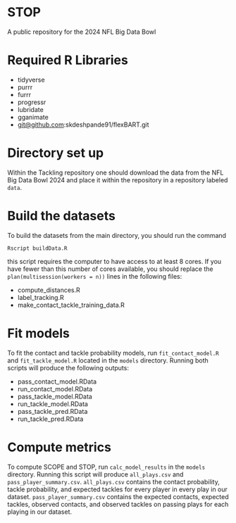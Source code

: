 # STOP 
A public repository for the 2024 NFL Big Data Bowl

# Required R Libraries
- tidyverse
- purrr
- furrr
- progressr
- lubridate
- gganimate
- git@github.com:skdeshpande91/flexBART.git

# Directory set up
Within the Tackling repository one should download the data from the NFL Big Data Bowl 2024 and place it within the repository in a repository labeled `data`.

# Build the datasets
To build the datasets from the main directory, you should run the command 
```
Rscript buildData.R 
``` 
this script requires the computer to have access to at least 8 cores. If you have fewer than this number of cores available, you should replace the `plan(multisession(workers = n))` lines in the following files:
- compute_distances.R
- label_tracking.R
- make_contact_tackle_training_data.R 

# Fit models
To fit the contact and tackle probability models, run `fit_contact_model.R` and `fit_tackle_model.R` located in the `models` directory.
Running both scripts will produce the following outputs:
- pass_contact_model.RData
- run_contact_model.RData
- pass_tackle_model.RData
- run_tackle_model.RData
- pass_tackle_pred.RData
- run_tackle_pred.RData
 
# Compute metrics
To compute SCOPE and STOP, run `calc_model_results` in the `models` directory.
Running this script will produce `all_plays.csv` and `pass_player_summary.csv`.
`all_plays.csv` contains the contact probability, tackle probability, and expected tackles for every player in every play in our dataset.
`pass_player_summary.csv` contains the expected contacts, expected tackles, observed contacts, and observed tackles on passing plays for each playing in our dataset.
